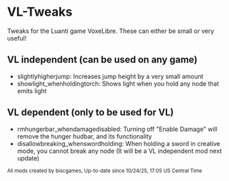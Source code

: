 # VL-Tweaks
Tweaks for the Luanti game VoxeLibre.
These can either be small or very useful!

## VL independent (can be used on any game)
- slightlyhigherjump: Increases jump height by a very small amount
- showlight_whenholdingtorch: Shows light when you hold any node that emits light
## VL dependent (only to be used for VL)
- rmhungerbar_whendamagedisabled: Turning off "Enable Damage" will remove the hunger hudbar, and its functionality
- disallowbreaking_whenswordholding: When holding a sword in creative mode, you cannot break any node (It will be a VL independent mod next update)

<sub>All mods created by biscgames, Up-to-date since 10/24/25, 17:05 US Central Time</sub>
